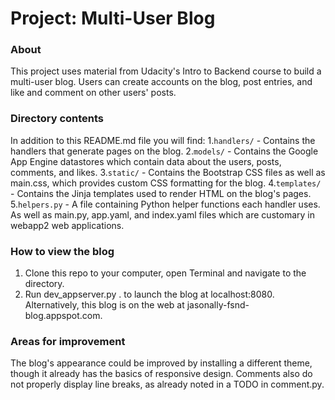 # Project: Multi-User Blog

### About
This project uses material from Udacity's Intro to Backend course to build a multi-user blog. Users can create accounts on the blog, post entries, and like and comment on other users' posts.

### Directory contents
In addition to this README.md file you will find:
1.`handlers/` - Contains the handlers that generate pages on the blog.
2.`models/` - Contains the Google App Engine datastores which contain data about the users, posts, comments, and likes.
3.`static/` - Contains the Bootstrap CSS files as well as main.css, which provides custom CSS formatting for the blog.
4.`templates/` - Contains the Jinja templates used to render HTML on the blog's pages.
5.`helpers.py` - A file containing Python helper functions each handler uses.
As well as main.py, app.yaml, and index.yaml files which are customary in webapp2 web applications.

### How to view the blog
1. Clone this repo to your computer, open Terminal and navigate to the directory.
2. Run dev_appserver.py . to launch the blog at localhost:8080.
Alternatively, this blog is on the web at jasonally-fsnd-blog.appspot.com.

### Areas for improvement
The blog's appearance could be improved by installing a different theme, though it already has the basics of responsive design. Comments also do not properly display line breaks, as already noted in a TODO in comment.py.